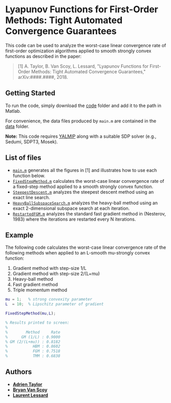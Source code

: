 # Lyapunov Functions for First-Order Methods: Tight Automated Convergence Guarantees

This code can be used to analyze the worst-case linear convergence rate of first-order optimization algorithms applied to smooth strongly convex functions as described in the paper:

> [1] A. Taylor, B. Van Scoy, L. Lessard, "Lyapunov Functions for First-Order Methods: Tight Automated Convergence Guarantees," arXiv:####.####, 2018.

## Getting Started

To run the code, simply download the [code](/code) folder and add it to the path in Matlab.

For convenience, the data files produced by `main.m` are contained in the [data](/data) folder.

**Note:** This code requires [YALMIP](https://yalmip.github.io/) along with a suitable SDP solver (e.g., Sedumi, SDPT3, Mosek).


## List of files

- [`main.m`](code/main.m) generates all the figures in [1] and illustrates how to use each function below.
- [`FixedStepMethod.m`](code/FixedStepMethod.m) calculates the worst-case linear convergence rate of a fixed-step method applied to a smooth strongly convex function.
- [`SteepestDescent.m`](code/SteepestDescent.m) analyzes the steepest descent method using an exact line search.
- [`HeavyBallSubspaceSearch.m`](code/HeavyBallSubspaceSearch.m) analyzes the heavy-ball method using an exact 2-dimensional subspace search at each iteration.
- [`RestartedFGM.m`](code/FixedStepMethod.m) analyzes the standard fast gradient method in (Nesterov, 1983) where the iterations are restarted every N iterations.


## Example

The following code calculates the worst-case linear convergence rate of the following methods when applied to an L-smooth mu-strongly convex function:
 1) Gradient method with step-size 1/L
 2) Gradient method with step-size 2/(L+mu)
 3) Heavy-ball method
 4) Fast gradient method
 5) Triple momentum method

```Matlab
mu = 1;   % strong convexity parameter
L  = 10;  % Lipschitz parameter of gradient

FixedStepMethod(mu,L);

% Results printed to screen:
% 
%        Method     Rate
%      GM (1/L) : 0.9000
% GM (2/(L+mu)) : 0.8182
%           HBM : 0.8602
%           FGM : 0.7518
%           TMM : 0.6838
```

## Authors

- [**Adrien Taylor**](http://www.di.ens.fr/~ataylor/)
- [**Bryan Van Scoy**](vanscoy@wisc.edu)
- [**Laurent Lessard**](http://www.laurentlessard.com/)
